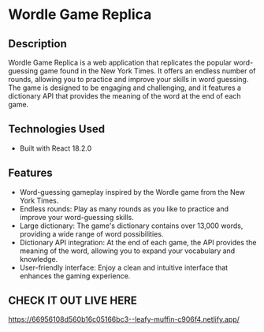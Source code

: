 # Wordle Game Replica

## Description
Wordle Game Replica is a web application that replicates the popular word-guessing game found in the New York Times. It offers an endless number of rounds, allowing you to practice and improve your skills in word guessing. The game is designed to be engaging and challenging, and it features a dictionary API that provides the meaning of the word at the end of each game.

## Technologies Used
- Built with React 18.2.0

## Features
- Word-guessing gameplay inspired by the Wordle game from the New York Times.
- Endless rounds: Play as many rounds as you like to practice and improve your word-guessing skills.
- Large dictionary: The game's dictionary contains over 13,000 words, providing a wide range of word possibilities.
- Dictionary API integration: At the end of each game, the API provides the meaning of the word, allowing you to expand your vocabulary and knowledge.
- User-friendly interface: Enjoy a clean and intuitive interface that enhances the gaming experience.

## CHECK IT OUT LIVE HERE
https://66956108d560b16c05166bc3--leafy-muffin-c906f4.netlify.app/
